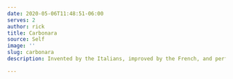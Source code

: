 ```yaml
---
date: 2020-05-06T11:48:51-06:00
serves: 2
author: rick
title: Carbonara
source: Self
image: ''
slug: carbonara
description: Invented by the Italians, improved by the French, and perfected by Moi

---
```

